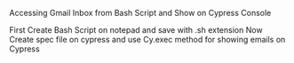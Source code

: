 Accessing Gmail Inbox from Bash Script and Show on Cypress Console

First Create Bash Script on notepad and save with .sh extension
Now Create spec file on cypress and use Cy.exec method for showing emails on Cypress
